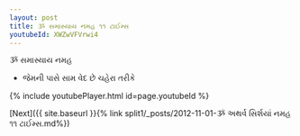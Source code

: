 ```yaml
---
layout: post
title: ૐ સમાસ્યાય નમહ ૧૧ ટાઈમ્સ
youtubeId: XWZwVFVrwi4
---
```

 
 
 ૐ સમાસ્યાય નમહ  
 
 -  જેમની પાસે સામ વેદ છે ચહેરા તરીકે 
 
  
 
  
 
 
 
 
 
 


{% include youtubePlayer.html id=page.youtubeId %}
 
[Next]({{ site.baseurl }}{% link  split1/_posts/2012-11-01-ૐ અથર્વ સિર્શયાં નમહ ૧૧ ટાઈમ્સ.md%})
 
